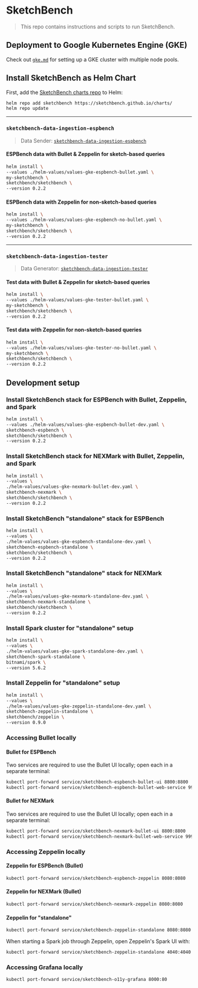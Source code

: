 # SketchBench

> This repo contains instructions and scripts to run SketchBench.

## Deployment to Google Kubernetes Engine (GKE)

Check out [`gke.md`](https://github.com/SketchBench/sketchbench/blob/main/gke.md) for setting up a GKE cluster with multiple node pools.

## Install SketchBench as Helm Chart

First, add the [SketchBench charts repo](https://github.com/SketchBench/charts) to Helm:

```bash
helm repo add sketchbench https://sketchbench.github.io/charts/
helm repo update
```

---

### `sketchbench-data-ingestion-espbench`

> Data Sender: [`sketchbench-data-ingestion-espbench`](https://github.com/SketchBench/sketchbench-data-ingestion-espbench)

#### ESPBench data with Bullet & Zeppelin for sketch-based queries

```bash
helm install \
--values ./helm-values/values-gke-espbench-bullet.yaml \
my-sketchbench \
sketchbench/sketchbench \
--version 0.2.2
```

#### ESPBench data with Zeppelin for non-sketch-based queries

```bash
helm install \
--values ./helm-values/values-gke-espbench-no-bullet.yaml \
my-sketchbench \
sketchbench/sketchbench \
--version 0.2.2
```

---

### `sketchbench-data-ingestion-tester`

> Data Generator: [`sketchbench-data-ingestion-tester`](https://github.com/SketchBench/sketchbench-data-ingestion-tester)

#### Test data with Bullet & Zeppelin for sketch-based queries

```bash
helm install \
--values ./helm-values/values-gke-tester-bullet.yaml \
my-sketchbench \
sketchbench/sketchbench \
--version 0.2.2
```

#### Test data with Zeppelin for non-sketch-based queries

```bash
helm install \
--values ./helm-values/values-gke-tester-no-bullet.yaml \
my-sketchbench \
sketchbench/sketchbench \
--version 0.2.2
```

## Development setup

### Install SketchBench stack for ESPBench with Bullet, Zeppelin, and Spark

```bash
helm install \
--values ./helm-values/values-gke-espbench-bullet-dev.yaml \
sketchbench-espbench \
sketchbench/sketchbench \
--version 0.2.2
```

### Install SketchBench stack for NEXMark with Bullet, Zeppelin, and Spark

```bash
helm install \
--values \
./helm-values/values-gke-nexmark-bullet-dev.yaml \
sketchbench-nexmark \
sketchbench/sketchbench \
--version 0.2.2
```

### Install SketchBench "standalone" stack for ESPBench

```bash
helm install \
--values \
./helm-values/values-gke-espbench-standalone-dev.yaml \
sketchbench-espbench-standalone \
sketchbench/sketchbench \
--version 0.2.2
```

### Install SketchBench "standalone" stack for NEXMark

```bash
helm install \
--values \
./helm-values/values-gke-nexmark-standalone-dev.yaml \
sketchbench-nexmark-standalone \
sketchbench/sketchbench \
--version 0.2.2
```

### Install Spark cluster for "standalone" setup

```bash
helm install \
--values \
./helm-values/values-gke-spark-standalone-dev.yaml \
sketchbench-spark-standalone \
bitnami/spark \
--version 5.6.2
```

### Install Zeppelin for "standalone" setup

```bash
helm install \
--values \
./helm-values/values-gke-zeppelin-standalone-dev.yaml \
sketchbench-zeppelin-standalone \
sketchbench/zeppelin \
--version 0.9.0
```

### Accessing Bullet locally

#### Bullet for ESPBench

Two services are required to use the Bullet UI locally; open each in a separate terminal:

```bash
kubectl port-forward service/sketchbench-espbench-bullet-ui 8800:8800
kubectl port-forward service/sketchbench-espbench-bullet-web-service 9999:9999
```

#### Bullet for NEXMark

Two services are required to use the Bullet UI locally; open each in a separate terminal:

```bash
kubectl port-forward service/sketchbench-nexmark-bullet-ui 8800:8800
kubectl port-forward service/sketchbench-nexmark-bullet-web-service 9999:9999
```

### Accessing Zeppelin locally

#### Zeppelin for ESPBench (Bullet)

```bash
kubectl port-forward service/sketchbench-espbench-zeppelin 8080:8080
```

#### Zeppelin for NEXMark (Bullet)

```bash
kubectl port-forward service/sketchbench-nexmark-zeppelin 8080:8080
```

#### Zeppelin for "standalone"

```bash
kubectl port-forward service/sketchbench-zeppelin-standalone 8080:8080
```

When starting a Spark job through Zeppelin, open Zeppelin's Spark UI with:

```bash
kubectl port-forward service/sketchbench-zeppelin-standalone 4040:4040
```

### Accessing Grafana locally

```bash
kubectl port-forward service/sketchbench-o11y-grafana 8000:80
```
